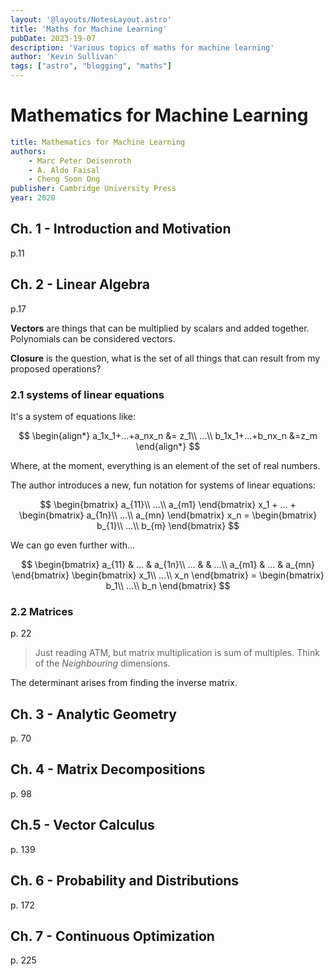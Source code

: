 ```yaml
---
layout: '@layouts/NotesLayout.astro'
title: 'Maths for Machine Learning'
pubDate: 2023-19-07
description: 'Various topics of maths for machine learning'
author: 'Kevin Sullivan'
tags: ["astro", "blogging", "maths"]
---
```


# Mathematics for Machine Learning

```yml
title: Mathematics for Machine Learning
authors: 
	- Marc Peter Deisenroth
	- A. Aldo Faisal
	- Cheng Soon Ong
publisher: Cambridge University Press
year: 2020
```

## Ch. 1 - Introduction and Motivation
p.11



## Ch. 2 - Linear Algebra
p.17

**Vectors** are things that can be multiplied by scalars and added together. Polynomials can be considered vectors. 

**Closure** is the question, what is the set of all things that can result from my proposed operations? 

### 2.1 systems of linear equations

It's a system of equations like:

$$
\begin{align*}
a_1x_1+...+a_nx_n &= z_1\\
...\\
b_1x_1+...+b_nx_n &=z_m
\end{align*}
$$

Where, at the moment, everything is an element of the set of real numbers. 

The author introduces a new, fun notation for systems of linear equations:

$$
\begin{bmatrix}
a_{11}\\
...\\
a_{m1}
\end{bmatrix} x_1 + ... + 
\begin{bmatrix}
a_{1n}\\
...\\
a_{mn}
\end{bmatrix} x_n = 
\begin{bmatrix}
b_{1}\\
...\\
b_{m}
\end{bmatrix}
$$

We can go even further with...

$$
\begin{bmatrix}
a_{11} & ... & a_{1n}\\
... & & ...\\
a_{m1} & ... & a_{mn}
\end{bmatrix}
\begin{bmatrix}
x_1\\
...\\
x_n
\end{bmatrix} = 
\begin{bmatrix}
b_1\\
...\\
b_n
\end{bmatrix}
$$

### 2.2 Matrices
p. 22

> Just reading ATM, but matrix multiplication is sum of multiples. Think of the _Neighbouring_ dimensions. 

The determinant arises from finding the inverse matrix. 



## Ch. 3 - Analytic Geometry
p. 70



## Ch. 4 - Matrix Decompositions
p. 98




## Ch.5 - Vector Calculus
p. 139




## Ch. 6 - Probability and Distributions
p. 172



## Ch. 7 - Continuous Optimization
p. 225